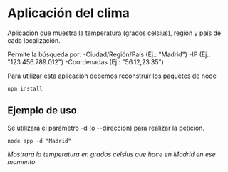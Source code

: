# Aplicación del clima

Aplicación que muestra la temperatura (grados celsius), región y país de cada localización.

Permite la búsqueda por:
-Ciudad/Región/País (Ej.: "Madrid")
-IP (Ej.: "123.456.789.012")
-Coordenadas (Ej.: "56.12,23.35")

Para utilizar esta aplicación debemos reconstruir los paquetes de node
```
npm install
```

## Ejemplo de uso

Se utilizará el parámetro -d (o --direccion) para realizar la petición.
```
node app -d "Madrid"
```
_Mostrará la temperatura en grados celsius que hace en Madrid en ese momento_